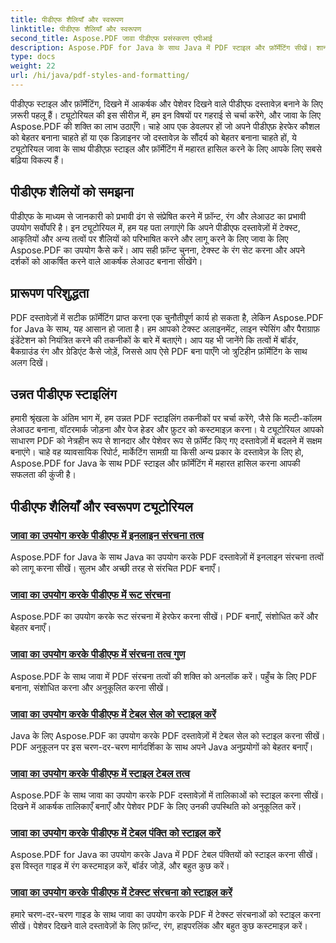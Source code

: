 ```yaml
---
title: पीडीएफ शैलियाँ और स्वरूपण
linktitle: पीडीएफ शैलियाँ और स्वरूपण
second_title: Aspose.PDF जावा पीडीएफ प्रसंस्करण एपीआई
description: Aspose.PDF for Java के साथ Java में PDF स्टाइल और फ़ॉर्मेटिंग सीखें। शानदार दस्तावेज़ों के लिए PDF सौंदर्यशास्त्र और लेआउट में महारत हासिल करें।
type: docs
weight: 22
url: /hi/java/pdf-styles-and-formatting/
---
```


पीडीएफ स्टाइल और फ़ॉर्मेटिंग, दिखने में आकर्षक और पेशेवर दिखने वाले पीडीएफ दस्तावेज़ बनाने के लिए ज़रूरी पहलू हैं। ट्यूटोरियल की इस सीरीज़ में, हम इन विषयों पर गहराई से चर्चा करेंगे, और जावा के लिए Aspose.PDF की शक्ति का लाभ उठाएँगे। चाहे आप एक डेवलपर हों जो अपने पीडीएफ़ हेरफेर कौशल को बेहतर बनाना चाहते हों या एक डिज़ाइनर जो दस्तावेज़ के सौंदर्य को बेहतर बनाना चाहते हों, ये ट्यूटोरियल जावा के साथ पीडीएफ़ स्टाइल और फ़ॉर्मेटिंग में महारत हासिल करने के लिए आपके लिए सबसे बढ़िया विकल्प हैं।

## पीडीएफ शैलियों को समझना

पीडीएफ के माध्यम से जानकारी को प्रभावी ढंग से संप्रेषित करने में फ़ॉन्ट, रंग और लेआउट का प्रभावी उपयोग सर्वोपरि है। इन ट्यूटोरियल में, हम यह पता लगाएंगे कि अपने पीडीएफ दस्तावेज़ों में टेक्स्ट, आकृतियों और अन्य तत्वों पर शैलियों को परिभाषित करने और लागू करने के लिए जावा के लिए Aspose.PDF का उपयोग कैसे करें। आप सही फ़ॉन्ट चुनना, टेक्स्ट के रंग सेट करना और अपने दर्शकों को आकर्षित करने वाले आकर्षक लेआउट बनाना सीखेंगे।

## प्रारूपण परिशुद्धता

PDF दस्तावेज़ों में सटीक फ़ॉर्मेटिंग प्राप्त करना एक चुनौतीपूर्ण कार्य हो सकता है, लेकिन Aspose.PDF for Java के साथ, यह आसान हो जाता है। हम आपको टेक्स्ट अलाइनमेंट, लाइन स्पेसिंग और पैराग्राफ़ इंडेंटेशन को नियंत्रित करने की तकनीकों के बारे में बताएंगे। आप यह भी जानेंगे कि तत्वों में बॉर्डर, बैकग्राउंड रंग और ग्रेडिएंट कैसे जोड़ें, जिससे आप ऐसे PDF बना पाएँगे जो त्रुटिहीन फ़ॉर्मेटिंग के साथ अलग दिखें।

## उन्नत पीडीएफ स्टाइलिंग

हमारी श्रृंखला के अंतिम भाग में, हम उन्नत PDF स्टाइलिंग तकनीकों पर चर्चा करेंगे, जैसे कि मल्टी-कॉलम लेआउट बनाना, वॉटरमार्क जोड़ना और पेज हेडर और फ़ुटर को कस्टमाइज़ करना। ये ट्यूटोरियल आपको साधारण PDF को नेत्रहीन रूप से शानदार और पेशेवर रूप से फ़ॉर्मेट किए गए दस्तावेज़ों में बदलने में सक्षम बनाएंगे। चाहे वह व्यावसायिक रिपोर्ट, मार्केटिंग सामग्री या किसी अन्य प्रकार के दस्तावेज़ के लिए हो, Aspose.PDF for Java के साथ PDF स्टाइल और फ़ॉर्मेटिंग में महारत हासिल करना आपकी सफलता की कुंजी है।

## पीडीएफ शैलियाँ और स्वरूपण ट्यूटोरियल
### [जावा का उपयोग करके पीडीएफ में इनलाइन संरचना तत्व](./inline-structure-elements-in-pdf-using-java/)
Aspose.PDF for Java के साथ Java का उपयोग करके PDF दस्तावेज़ों में इनलाइन संरचना तत्वों को लागू करना सीखें। सुलभ और अच्छी तरह से संरचित PDF बनाएँ।
### [जावा का उपयोग करके पीडीएफ में रूट संरचना](./root-structure-in-pdf-using-java/)
Aspose.PDF का उपयोग करके रूट संरचना में हेरफेर करना सीखें। PDF बनाएँ, संशोधित करें और बेहतर बनाएँ।
### [जावा का उपयोग करके पीडीएफ में संरचना तत्व गुण](./structure-elements-properties-in-pdf-using-java/)
Aspose.PDF के साथ जावा में PDF संरचना तत्वों की शक्ति को अनलॉक करें। पहुँच के लिए PDF बनाना, संशोधित करना और अनुकूलित करना सीखें।
### [जावा का उपयोग करके पीडीएफ में टेबल सेल को स्टाइल करें](./style-table-cell-in-pdf-using-java/)
Java के लिए Aspose.PDF का उपयोग करके PDF दस्तावेज़ों में टेबल सेल को स्टाइल करना सीखें। PDF अनुकूलन पर इस चरण-दर-चरण मार्गदर्शिका के साथ अपने Java अनुप्रयोगों को बेहतर बनाएँ।
### [जावा का उपयोग करके पीडीएफ में स्टाइल टेबल तत्व](./style-table-element-in-pdf-using-java/)
Aspose.PDF के साथ जावा का उपयोग करके PDF दस्तावेज़ों में तालिकाओं को स्टाइल करना सीखें। दिखने में आकर्षक तालिकाएँ बनाएँ और पेशेवर PDF के लिए उनकी उपस्थिति को अनुकूलित करें।
### [जावा का उपयोग करके पीडीएफ में टेबल पंक्ति को स्टाइल करें](./style-table-row-in-pdf-using-java/)
Aspose.PDF for Java का उपयोग करके Java में PDF टेबल पंक्तियों को स्टाइल करना सीखें। इस विस्तृत गाइड में रंग कस्टमाइज़ करें, बॉर्डर जोड़ें, और बहुत कुछ करें।
### [जावा का उपयोग करके पीडीएफ में टेक्स्ट संरचना को स्टाइल करें](./style-text-structure-in-pdf-using-java/)
हमारे चरण-दर-चरण गाइड के साथ जावा का उपयोग करके PDF में टेक्स्ट संरचनाओं को स्टाइल करना सीखें। पेशेवर दिखने वाले दस्तावेज़ों के लिए फ़ॉन्ट, रंग, हाइपरलिंक और बहुत कुछ कस्टमाइज़ करें।